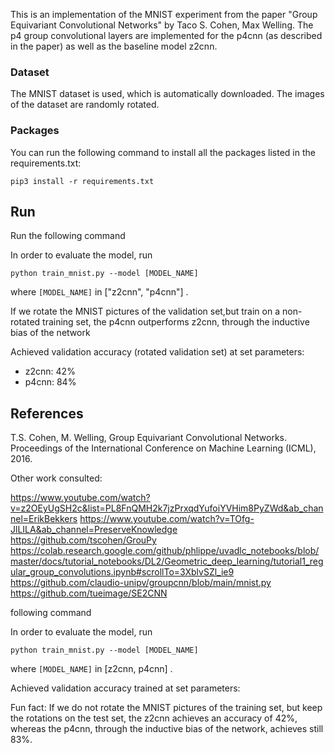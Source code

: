 This is an implementation of the MNIST experiment from the paper "Group Equivariant Convolutional Networks" by Taco S. Cohen, Max Welling. The p4 group convolutional layers are implemented for the p4cnn (as described in the paper) as well as the baseline model z2cnn. 

### Dataset
The MNIST dataset is used, which is automatically downloaded. The images of the dataset are randomly rotated. 

### Packages

You can run the following command to install all the packages listed in the requirements.txt:

`pip3 install -r requirements.txt`

## Run

Run the following command 
 
In order to evaluate the model, run

`python train_mnist.py --model [MODEL_NAME]`

where `[MODEL_NAME]` in ["z2cnn", "p4cnn"] .

If we rotate the MNIST pictures of the validation set,but train on a non-rotated training set, the p4cnn outperforms z2cnn, through the inductive bias of the network

Achieved validation accuracy (rotated validation set) at set parameters: 
- z2cnn: 42%
- p4cnn: 84% 


## References

T.S. Cohen, M. Welling, Group Equivariant Convolutional Networks. Proceedings of the International Conference on Machine Learning (ICML), 2016.

Other work consulted: 

https://www.youtube.com/watch?v=z2OEyUgSH2c&list=PL8FnQMH2k7jzPrxqdYufoiYVHim8PyZWd&ab_channel=ErikBekkers
https://www.youtube.com/watch?v=TOfg-JlLILA&ab_channel=PreserveKnowledge
https://github.com/tscohen/GrouPy
https://colab.research.google.com/github/phlippe/uvadlc_notebooks/blob/master/docs/tutorial_notebooks/DL2/Geometric_deep_learning/tutorial1_regular_group_convolutions.ipynb#scrollTo=3XblvSZl_ie9
https://github.com/claudio-unipv/groupcnn/blob/main/mnist.py
https://github.com/tueimage/SE2CNN


 following command 
 
In order to evaluate the model, run

`python train_mnist.py --model [MODEL_NAME]`

where `[MODEL_NAME]` in [z2cnn, p4cnn] .

Achieved validation accuracy trained at set parameters: 


Fun fact: If we do not rotate the MNIST pictures of the training set, but keep the rotations on the test set, 
the z2cnn achieves an accuracy of 42%, whereas the p4cnn, through the inductive bias of the network, achieves still 83%.